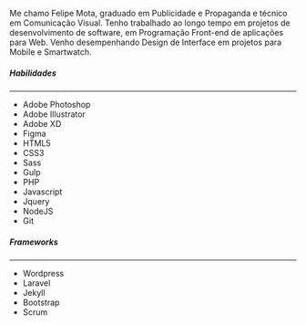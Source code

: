 Me chamo Felipe Mota, graduado em Publicidade e Propaganda e técnico em Comunicação Visual. Tenho trabalhado ao longo tempo em projetos de desenvolvimento de software, em Programação Front-end de aplicações para Web. Venho desempenhando Design de Interface em projetos para Mobile e Smartwatch.

##### Habilidades
------
- Adobe Photoshop
- Adobe Illustrator
- Adobe XD
- Figma
- HTML5
- CSS3
- Sass
- Gulp
- PHP
- Javascript
- Jquery
- NodeJS
- Git

##### Frameworks
------
- Wordpress
- Laravel
- Jekyll
- Bootstrap
- Scrum
